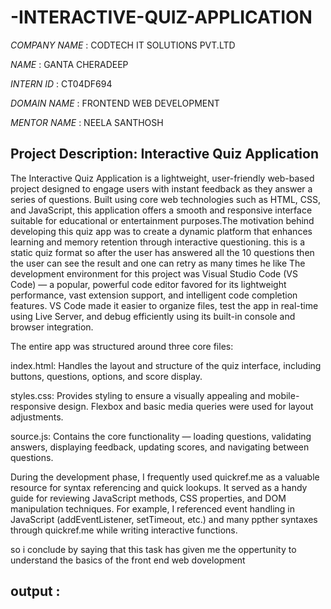# -INTERACTIVE-QUIZ-APPLICATION

*COMPANY NAME* : CODTECH IT SOLUTIONS PVT.LTD

*NAME* : GANTA CHERADEEP

*INTERN ID* : CT04DF694

*DOMAIN NAME* : FRONTEND WEB DEVELOPMENT

*MENTOR NAME* : NEELA SANTHOSH

## Project Description: Interactive Quiz Application
The Interactive Quiz Application is a lightweight, user-friendly web-based project designed to engage users with instant feedback as they answer a series of questions. Built using core web technologies such as HTML, CSS, and JavaScript, this application offers a smooth and responsive interface suitable for educational or entertainment purposes.The motivation behind developing this quiz app was to create a dynamic platform that enhances learning and memory retention through interactive questioning. this is a  static quiz format so after the user has answered all the 10 questions then the user can see the result and one can retry as many times he like 
The development environment for this project was Visual Studio Code (VS Code) — a popular, powerful code editor favored for its lightweight performance, vast extension support, and intelligent code completion features. VS Code made it easier to organize files, test the app in real-time using Live Server, and debug efficiently using its built-in console and browser integration.

The entire app was structured around three core files:

index.html: Handles the layout and structure of the quiz interface, including buttons, questions, options, and score display.

styles.css: Provides styling to ensure a visually appealing and mobile-responsive design. Flexbox and basic media queries were used for layout adjustments.

source.js: Contains the core functionality — loading questions, validating answers, displaying feedback, updating scores, and navigating between questions.

During the development phase, I frequently used quickref.me as a valuable resource for syntax referencing and quick lookups. It served as a handy guide for reviewing JavaScript methods, CSS properties, and DOM manipulation techniques. For example, I referenced event handling in JavaScript (addEventListener, setTimeout, etc.) and many ppther syntaxes through quickref.me while writing interactive functions.

so i conclude by saying that this task has given me the oppertunity to understand the basics of the front end web dovelopment 


## output :

